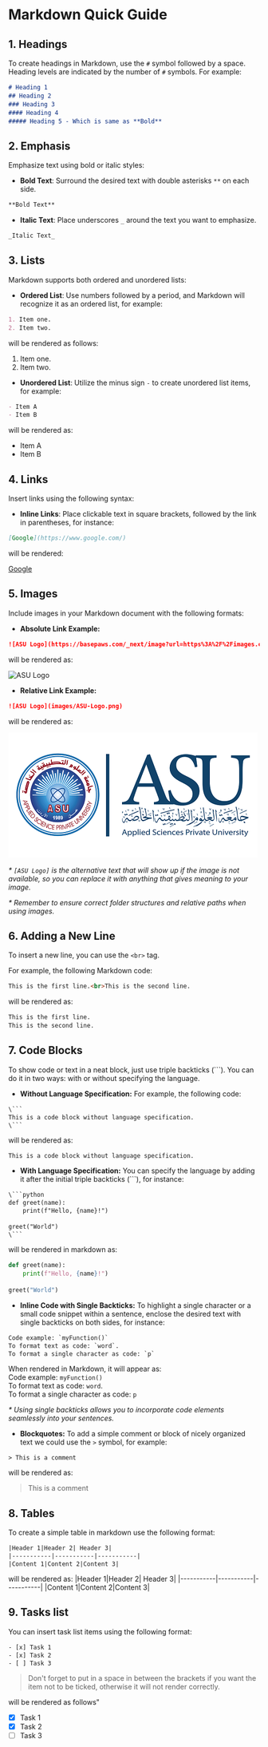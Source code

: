 # Markdown Quick Guide

## 1. Headings

To create headings in Markdown, use the `#` symbol followed by a space. Heading levels are indicated by the number of `#` symbols. For example:

```markdown
# Heading 1
## Heading 2
### Heading 3
#### Heading 4
##### Heading 5 - Which is same as **Bold**
```

## 2. Emphasis
Emphasize text using bold or italic styles:
- **Bold Text**: Surround the desired text with double asterisks `**` on each side.
```markdown
**Bold Text**
```
- **Italic Text**: Place underscores `_` around the text you want to emphasize.
```markdown
_Italic Text_
```
## 3. Lists
Markdown supports both ordered and unordered lists:
- **Ordered List**: Use numbers followed by a period, and Markdown will recognize it as an ordered list, for example:
```markdown
1. Item one.
2. Item two.
```
will be rendered as follows:
1. Item one.
2. Item two.
- **Unordered List**: Utilize the minus sign `-` to create unordered list items, for example:
```markdown
- Item A
- Item B
```

will be rendered as:
- Item A
- Item B

## 4. Links
Insert links using the following syntax:
- **Inline Links**: Place clickable text in square brackets, followed by the link in parentheses, for instance:
```markdown
[Google](https://www.google.com/)
```
will be rendered:

[Google](https://www.google.com/)

## 5. Images
Include images in your Markdown document with the following formats:
- **Absolute Link Example:**
```markdown
![ASU Logo](https://basepaws.com/_next/image?url=https%3A%2F%2Fimages.ctfassets.net%2F7hqiona4456t%2F3Ks1FXaeWtNa8yHErHzQfA%2F592ee709464f16de0bae5d62f642142a%2Fbengal_cat__1_.jpg&w=640&q=75)
```
will be rendered as:

![ASU Logo](https://basepaws.com/_next/image?url=https%3A%2F%2Fimages.ctfassets.net%2F7hqiona4456t%2F3Ks1FXaeWtNa8yHErHzQfA%2F592ee709464f16de0bae5d62f642142a%2Fbengal_cat__1_.jpg&w=640&q=75)

- **Relative Link Example:**
```markdown
![ASU Logo](images/ASU-Logo.png)
```
will be rendered as:

![ASU Logo](images/ASU-Logo.png)

_* `[ASU Logo]` is the alternative text that will show up if the image is not available, so you can replace it with anything that gives meaning to your image._

_* Remember to ensure correct folder structures and relative paths when using images._
## 6. Adding a New Line
To insert a new line, you can use the `<br>` tag.

For example, the following Markdown code:
```markdown
This is the first line.<br>This is the second line.
```
will be rendered as:
```markdown
This is the first line.
This is the second line.
```

## 7. Code Blocks

To show code or text in a neat block, just use triple backticks (```). You can do it in two ways: with or without specifying the language.

- **Without Language Specification:**
For example, the following code:

```
\```
This is a code block without language specification.
\```
```
will be rendered as:
```
This is a code block without language specification.
```
- **With Language Specification:**
You can specify the language by adding it after the initial triple backticks (```), for instance:

```
\```python
def greet(name):
    print(f"Hello, {name}!")

greet("World")
\```
```
will be rendered in markdown as:
```python
def greet(name):
    print(f"Hello, {name}!")

greet("World")
```

- **Inline Code with Single Backticks:**
To highlight a single character or a small code snippet within a sentence, enclose the desired text with single backticks on both sides, for instance:
```
Code example: `myFunction()`
To format text as code: `word`.
To format a single character as code: `p`
```
When rendered in Markdown, it will appear as:<br>
Code example: `myFunction()`<br>
To format text as code: `word`.<br>
To format a single character as code: `p`

_* Using single backticks allows you to incorporate code elements seamlessly into your sentences._

- **Blockquotes:**
To add a simple comment or block of nicely organized text we could use the `>` symbol, for example:
```
> This is a comment
```
will be rendered as:
> This is a comment

## 8. Tables
To create a simple table in markdown use the following format:

```
|Header 1|Header 2| Header 3|
|-----------|-----------|-----------|
|Content 1|Content 2|Content 3|
```
will be rendered as:
|Header 1|Header 2| Header 3|
|-----------|-----------|-----------|
|Content 1|Content 2|Content 3|

## 9. Tasks list
You can insert task list items using the following format:
```
- [x] Task 1
- [x] Task 2
- [ ] Task 3
```
> Don't forget to put in a space in between the brackets if you want the item not to be ticked, otherwise it will not render correctly.

will be rendered as follows"
- [x] Task 1
- [x] Task 2
- [ ]  Task 3
